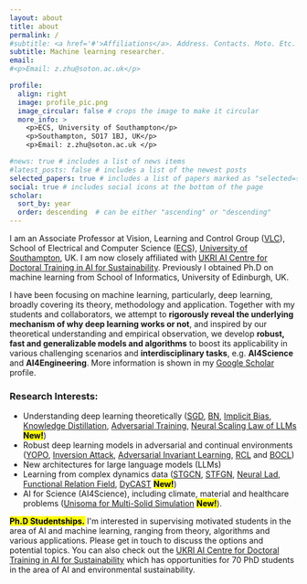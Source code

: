 ```yaml
---
layout: about
title: about
permalink: /
#subtitle: <a href='#'>Affiliations</a>. Address. Contacts. Moto. Etc.
subtitle: Machine learning researcher. 
email:
#<p>Email: z.zhu@soton.ac.uk</p>

profile:
  align: right
  image: profile_pic.png
  image_circular: false # crops the image to make it circular
  more_info: >
    <p>ECS, University of Southampton</p>
    <p>Southampton, SO17 1BJ, UK</p>
    <p>Email: z.zhu@soton.ac.uk </p>

#news: true # includes a list of news items
#latest_posts: false # includes a list of the newest posts
selected_papers: true # includes a list of papers marked as "selected={true}"
social: true # includes social icons at the bottom of the page
scholar:
  sort_by: year
  order: descending  # can be either "ascending" or "descending"
---
```


I am an Associate Professor at Vision, Learning and Control Group ([VLC](https://www.southampton.ac.uk/research/groups/vision-learning-control)), School of Electrical and Computer Science ([ECS](https://www.southampton.ac.uk/about/faculties-schools-departments/school-of-electronics-and-computer-science)), [University of Southampton](https://www.southampton.ac.uk/), UK. I am now closely affiliated with [UKRI AI Centre for Doctoral Training in AI for Sustainability](https://sustai.info/). Previously I obtained Ph.D on machine learning from School of Informatics, University of Edinburgh, UK.

I have been focusing on machine learning, particularly, deep learning, broadly covering its theory, methodology and application. Together with my students and collaborators, we attempt to **rigorously reveal the underlying mechanism of why deep learning works or not**, and inspired by our theoretical understanding and empirical observation, we develop **robust, fast and generalizable models and algorithms** to boost its applicability in various challenging scenarios and **interdisciplinary tasks**, e.g. **AI4Science** and **AI4Engineering**.  More information is shown in my [Google Scholar](https://scholar.google.com/citations?user=a2sHceIAAAAJ) profile. 



### Research Interests:
- Understanding deep learning theoretically ([SGD](http://proceedings.mlr.press/v97/zhu19e/zhu19e.pdf), [BN](https://proceedings.neurips.cc/paper_files/paper/2021/file/326a8c055c0d04f5b06544665d8bb3ea-Paper.pdf), [Implicit Bias](https://openreview.net/pdf?id=PjBEUTVzoe), [Knowledge Distillation](https://proceedings.neurips.cc/paper/2020/file/ef0d3930a7b6c95bd2b32ed45989c61f-Paper.pdf), [Adversarial Training](https://openreview.net/pdf?id=l8It-0lE5e7), [Neural Scaling Law of LLMs](https://openreview.net/forum?id=wYxOMEzpkl) **<mark>New!</mark>**)
- Robust deep learning models in adversarial and continual environments ([YOPO](https://proceedings.neurips.cc/paper_files/paper/2019/file/812b4ba287f5ee0bc9d43bbf5bbe87fb-Paper.pdf),  [Inversion Attack](http://proceedings.mlr.press/v119/chen20w/chen20w.pdf), [Adversarial Invariant Learning](https://ieeexplore.ieee.org/document/9577653), [RCL](https://proceedings.neurips.cc/paper/2018/file/cee631121c2ec9232f3a2f028ad5c89b-Paper.pdf) and [BOCL](https://ieeexplore.ieee.org/document/9477031)) 
- New architectures for large language models (LLMs)
- Learning from complex dynamics data ([STGCN](https://www.ijcai.org/proceedings/2018/0505.pdf), [STFGN](https://ojs.aaai.org/index.php/AAAI/article/download/16542/16349), [Neural Lad](https://openreview.net/pdf?id=bISkJSa5Td), [Functional Relation Field](https://www.sciencedirect.com/science/article/pii/S0004370224000948), [DyCAST](https://openreview.net/forum?id=WjDjem8mWE&referrer=%5BAuthor%20Console%5D(%2Fgroup%3Fid%3DICLR.cc%2F2025%2FConference%2FAuthors%23your-submissions)) **<mark>New!</mark>**)
- AI for Science (AI4Science), including climate, material and healthcare problems ([Unisoma for Multi-Solid Simulation](https://openreview.net/forum?id=wYxOMEzpkl) **<mark>New!</mark>**).

<!--
**<mark>I am always looking forward to working with well-motivated students and collaborators on various aspects of machine learning, ranging from theory, methodology and applications. Drop me an email if you are interested.</mark>** 
-->

**<mark>Ph.D Studentships.</mark>** I'm interested in supervising motivated students in the area of AI and machine learning, ranging from theory, algorithms and various applications. Please get in touch to discuss the options and potential topics. You can also check out the [UKRI AI Centre for Doctoral Training in AI for Sustainability](https://sustai.info/) which has opportunities for 70 PhD students in the area of AI and environmental sustainability.

<!--Link to your social media connections, too. This theme is set up to use [Font Awesome icons](https://fontawesome.com/) and [Academicons](https://jpswalsh.github.io/academicons/), like the ones below. Add your Facebook, Twitter, LinkedIn, Google Scholar, or just disable all of them. -->
